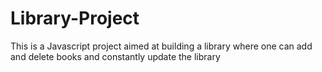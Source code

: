 # Library-Project
This is a Javascript project aimed at building a library where one can add and delete books and constantly update the library

